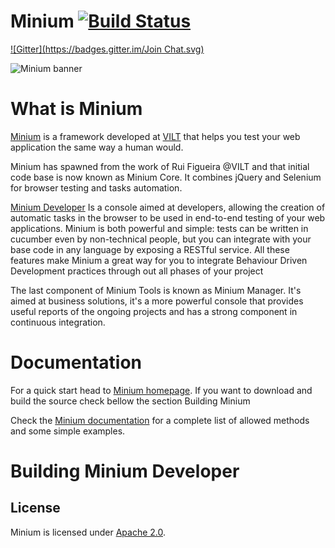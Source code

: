 Minium [![Build Status](https://travis-ci.org/viltgroup/minium.svg?branch=master)](https://travis-ci.org/viltgroup/minium)
======
[![Gitter](https://badges.gitter.im/Join Chat.svg)](https://gitter.im/viltgroup/minium?utm_source=badge&utm_medium=badge&utm_campaign=pr-badge&utm_content=badge)

![Minium banner](http://minium.vilt.io/images/minium_logo.png)

What is Minium 
=============

[Minium](http://minium.vilt.io/) is a framework developed at [VILT](http://vilt-group.com) that helps you test your web application the same way a human would.

Minium has spawned from the work of Rui Figueira @VILT and that initial code base is now known as Minium Core. It combines jQuery and Selenium for browser testing and tasks automation.

[Minium Developer](https://github.com/viltgroup/minium-tools/) Is a console aimed at developers, allowing the creation of automatic tasks in the browser to be used in end-to-end testing of your web applications. 
Minium is both powerful and simple: tests can be written in cucumber even by non-technical people, but you can integrate with your base code in any language by exposing a RESTful service. 
All these features make Minium a great way for you to integrate Behaviour Driven Development practices through out all phases of your project

The last component of Minium Tools is known as Minium Manager. It's aimed at business solutions, it's a more powerful console that provides useful reports of the ongoing projects and has a strong component in continuous integration.

Documentation
=============

For a quick start head to [Minium homepage](http://minium.vilt.io/#start). If you want to download and build the source check bellow the section Building Minium

Check the [Minium documentation](http://minium.vilt.io/docs/) for a complete list of allowed methods and some simple examples.


Building Minium Developer
============



License
-------

Minium is licensed under [Apache 2.0](http://www.apache.org/licenses/LICENSE-2.0.html).
